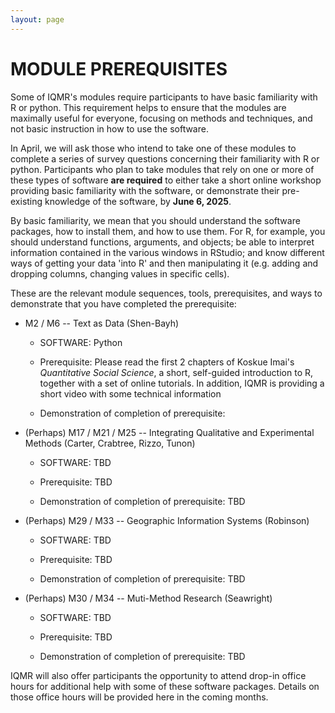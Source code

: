 ```yaml
---
layout: page
---
```


MODULE PREREQUISITES
====================

Some of IQMR's modules require participants to have basic familiarity with R or python. This requirement helps to ensure that the modules are maximally useful for everyone, focusing on methods and techniques, and not basic instruction in how to use the software.

In April, we will ask those who intend to take one of these modules to complete a series of survey questions concerning their familiarity with R or python. Participants who plan to take modules that rely on one or more of these types of software **are required** to either take a short online workshop providing basic familiarity with the software, or demonstrate their pre-existing knowledge of the software, by **June 6, 2025**.

By basic familiarity, we mean that you should understand the software packages, how to install them, and how to use them. For R, for example, you should understand functions, arguments, and objects; be able to interpret information contained in the various windows in RStudio; and know different ways of getting your data \'into R\' and then manipulating it (e.g. adding and dropping columns, changing values in specific cells).

These are the relevant module sequences, tools, prerequisites, and ways to demonstrate that you have completed the prerequisite:

-   M2 / M6 -- Text as Data (Shen-Bayh)

    -   SOFTWARE: Python

    -   Prerequisite: Please read the first 2 chapters of Koskue Imai's *Quantitative Social Science*, a short, self-guided introduction to R, together with a set of online tutorials. In addition, IQMR is providing a short video with some technical information

    -   Demonstration of completion of prerequisite:

-   (Perhaps) M17 / M21 / M25 -- Integrating Qualitative and Experimental Methods (Carter, Crabtree, Rizzo, Tunon)

    -   SOFTWARE: TBD

    -   Prerequisite: TBD

    -   Demonstration of completion of prerequisite: TBD

-   (Perhaps) M29 / M33 -- Geographic Information Systems (Robinson)

    -   SOFTWARE: TBD

    -   Prerequisite: TBD

    -   Demonstration of completion of prerequisite: TBD

-   (Perhaps) M30 / M34 -- Muti-Method Research (Seawright)

    -   SOFTWARE: TBD

    -   Prerequisite: TBD

    -   Demonstration of completion of prerequisite: TBD

IQMR will also offer participants the opportunity to attend drop-in office hours for additional help with some of these software packages. Details on those office hours will be provided here in the coming months.
